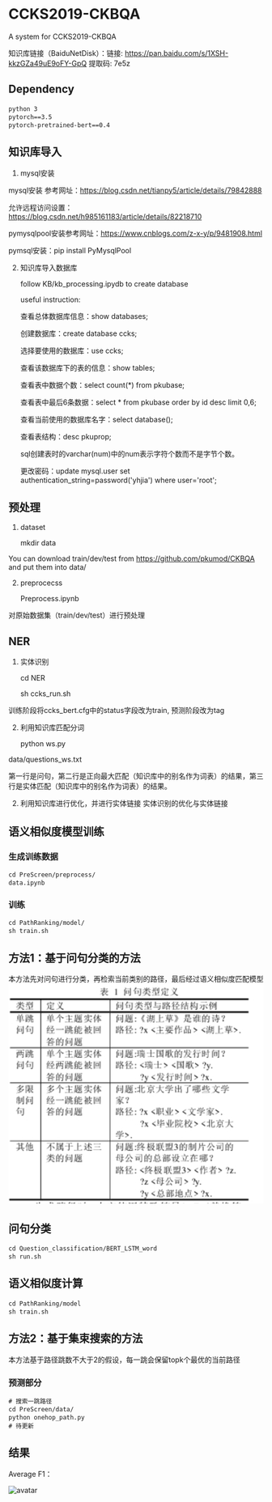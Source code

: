# CCKS2019-CKBQA
A system for CCKS2019-CKBQA

知识库链接（BaiduNetDisk）：链接: https://pan.baidu.com/s/1XSH-kkzGZa49uE9oFY-GpQ 提取码: 7e5z

## Dependency
    python 3
    pytorch==3.5
    pytorch-pretrained-bert==0.4


## 知识库导入
1. mysql安装

mysql安装 参考网址：https://blog.csdn.net/tianpy5/article/details/79842888

允许远程访问设置：https://blog.csdn.net/h985161183/article/details/82218710

pymysqlpool安装参考网址：https://www.cnblogs.com/z-x-y/p/9481908.html

pymsql安装：pip install PyMysqlPool

2. 知识库导入数据库

    follow KB/kb_processing.ipydb to create database

    useful instruction:

    查看总体数据库信息：show databases;

    创建数据库：create database ccks;

    选择要使用的数据库：use ccks;

    查看该数据库下的表的信息：show tables;
    
    查看表中数据个数：select count(*) from pkubase;
    
    查看表中最后6条数据：select * from pkubase order by id desc limit 0,6;
    
    查看当前使用的数据库名字：select database();
    
    查看表结构：desc pkuprop;
    
    sql创建表时的varchar(num)中的num表示字符个数而不是字节个数。
    
    更改密码：update mysql.user set authentication_string=password('yhjia') where user='root';

## 预处理

1. dataset

    mkdir data

You can download train/dev/test from https://github.com/pkumod/CKBQA and put them into data/

2. preprocecss

    Preprocess.ipynb

对原始数据集（train/dev/test）进行预处理

## NER

1. 实体识别

    cd NER

    sh ccks_run.sh

训练阶段将ccks_bert.cfg中的status字段改为train, 预测阶段改为tag

2. 利用知识库匹配分词

    python ws.py

data/questions_ws.txt

第一行是问句，第二行是正向最大匹配（知识库中的别名作为词表）的结果，第三行是实体匹配（知识库中的别名作为词表）的结果。

2. 利用知识库进行优化，并进行实体链接
    实体识别的优化与实体链接

## 语义相似度模型训练

### 生成训练数据
    cd PreScreen/preprocess/
    data.ipynb

### 训练
    cd PathRanking/model/
    sh train.sh

## 方法1：基于问句分类的方法
本方法先对问句进行分类，再检索当前类别的路径，最后经过语义相似度匹配模型
![问句类型](question_classes.png)
## 问句分类

    cd Question_classification/BERT_LSTM_word
    sh run.sh

## 语义相似度计算

    cd PathRanking/model
    sh train.sh

## 方法2：基于集束搜索的方法

本方法基于路径跳数不大于2的假设，每一跳会保留topk个最优的当前路径

### 预测部分

    # 搜索一跳路径
    cd PreScreen/data/
    python onehop_path.py
    # 待更新

## 结果
Average F1：

![avatar](results.png)